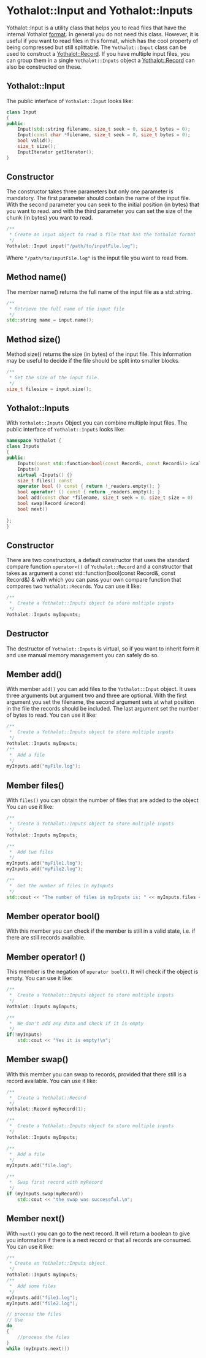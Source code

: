# Yothalot::Input and Yothalot::Inputs

Yothalot::Input is a utility class that helps you to read files that have
the internal Yothalot [format](copernica-docs:Yothalot/internalfiles "Internal Files").
In general you do not need this class. However, it is useful if you want
to read files in this format, which has the cool property of being compressed
but still splittable. The `Yothalot::Input` class can be used to construct
a [Yothalot::Record](copernica-docs:Yothalot/cpp-record "record").
If you have multiple input files, you can group them in a single `Yothalot::Inputs`
object a [Yothalot::Record](copernica-docs:Yothalot/cpp-record "record") can
also be constructed on these.

## Yothalot::Input

The public interface of `Yothalot::Input` looks like:
```cpp
class Input
{
public:
    Input(std::string filename, size_t seek = 0, size_t bytes = 0);
    Input(const char *filename, size_t seek = 0, size_t bytes = 0);
    bool valid();
    size_t size();
    InputIterator getIterator();
}
```
## Constructor
The constructor takes three parameters but only one parameter is mandatory.
The first parameter should contain the name of the input file. With the 
second parameter you can seek to the initial position (in bytes) that you
want to read. and with the third parameter you can set the size of the
chunk (in bytes) you want to read.

```cpp
/**
 * Create an input object to read a file that has the Yothalot format
 */
Yothalot::Input input("/path/to/inputFile.log");
```
Where `"/path/to/inputFile.log"` is the input file you want to read from.

## Method name()
The member name() returns the full name of the input file as a std::string.
```cpp
/**
 * Retrieve the full name of the input file
 */
std::string name = input.name();
```

## Method size()
Method size() returns the size (in bytes) of the input file.
This information may be useful to decide if the file should be split
into smaller blocks.
```cpp
/**
 * Get the size of the input file.
 */
size_t filesize = input.size();
```


## Yothalot::Inputs

With `Yothalot::Inputs` Object you can combine multiple input files. The public 
interface of `Yothalot::Inputs` looks like:
```cpp
namespace Yothalot {
class Inputs
{
public:
    Inputs(const std::function<bool(const Record&, const Record&)> &callback)
    Inputs()
    virtual ~Inputs() {}
    size_t files() const
    operator bool () const { return !_readers.empty(); }
    bool operator! () const { return _readers.empty(); }
    bool add(const char *filename, size_t seek = 0, size_t size = 0)
    bool swap(Record &record)
    bool next()
 
};
}
```
## Constructor

There are two constructors, a default constructor that uses the standard
compare function `operator<()` of `Yothalot::Record` and a constructor that
takes as argument a const std::function(bool(const Record&, const Record&) &
with which you can pass your own compare function that compares two `Yothalot::Record`s.
You can use it like:

```cpp
/**
 *  Create a Yothalot::Inputs object to store multiple inputs
 */
Yothalot::Inputs myInpunts;
```

## Destructor

The destructor of `Yothalot::Inputs` is virtual, so if you want to inherit
form it and use manual memory management you can safely do so.

## Member add()

With member `add()` you can add files to the `Yothalot::Input` object.
It uses three arguments but argument two and three are optional. With the
first argument you set the filename, the second argument sets at what position
in the file the records should be included. The last argument set the number
of bytes to read.
You can use it like:
```cpp
/**
 *  Create a Yothalot::Inputs object to store multiple inputs
 */
Yothalot::Inputs myInputs;
/**
 *  Add a file
 */
myInputs.add("myFile.log");
```

## Member files()

With `files()` you can obtain the number of files that are added to the object
You can use it like:
```cpp
/**
 *  Create a Yothalot::Inputs object to store multiple inputs
 */
Yothalot::Inputs myInputs;

/**
 *  Add two files
 */
myInputs.add("myFile1.log");
myInputs.add("myFile2.log");

/**
 *  Get the number of files in myInputs
 */
std::cout << "The number of files in myInputs is: " << myInputs.files << std::endl;
```

## Member operator bool()
With this member you can check if the member is still in a valid state, i.e.
if there are still records available.

## Member operator! ()
This member is the negation of `operator bool()`. It will check if the object
is empty. You can use it like:
```cpp
/**
 *  Create a Yothalot::Inputs object to store multiple inputs
 */
Yothalot::Inputs myInputs;

/**
 *  We don't add any data and check if it is empty
 */
if(!myInputs)
    std::cout << "Yes it is empty!\n";
```

## Member swap()
With this member you can swap to records, provided that there still is a
record available. You can use it like:
```cpp
/**
 *  Create a Yothalot::Record
 */
Yothalot::Record myRecord(1);

/**
 *  Create a Yothalot::Inputs object to store multiple inputs
 */
Yothalot::Inputs myInputs;

/**
 *  Add a file
 */
myInputs.add("file.log";

/**
 *  Swap first record with myRecord
 */
if (myInputs.swap(myRecord))
    std::cout << "the swap was successful.\n";
```

## Member next()
With `next()` you can go to the next record. It will
return a boolean to give you information if there is a next record or that
all records are consumed. You can use it like:
```cpp
/**
 * Create an Yothalot::Inputs object
 */
Yothalot::Inputs myInputs;
/**
 *  Add some files
 */
myInputs.add("file1.log");
myInputs.add("file2.log");

// process the files
// Use
do
{
    //process the files
}
while (myInputs.next())
 ```
